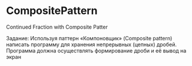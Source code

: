 # CompositePattern
Continued Fraction with Composite Patter

Задание: Используя паттерн «Компоновщик» (Composite pattern) написать программу для хранения непрерывных (цепных) дробей. Программа должна осуществлять формирование дроби и её вывод на экран
